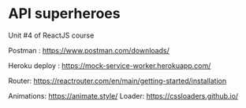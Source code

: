 # API superheroes

Unit #4 of ReactJS course

Postman : https://www.postman.com/downloads/

Heroku deploy : https://mock-service-worker.herokuapp.com/

Router: https://reactrouter.com/en/main/getting-started/installation

Animations: https://animate.style/
Loader: https://cssloaders.github.io/
